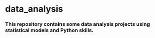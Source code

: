 # data_analysis
### This repository contains some data analysis projects using statistical models and Python skills.
